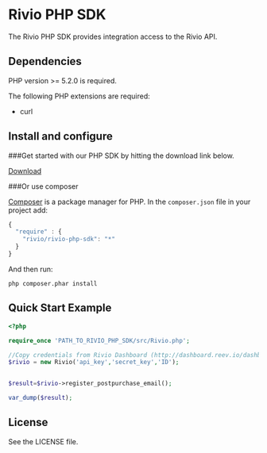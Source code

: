 Rivio PHP SDK
=============

The Rivio PHP SDK provides integration access to the Rivio API.

## Dependencies

PHP version >= 5.2.0 is required.

The following PHP extensions are required:

* curl

## Install and configure

###Get started with our PHP SDK by hitting the download link below.

[Download](https://github.com/rivioreviews/rivio-php-sdk/archive/master.zip)

###Or use composer

[Composer](http://getcomposer.org/doc/01-basic-usage.md) is a package manager for PHP. In the `composer.json` file in your project add:

```javascript
{
  "require" : {
    "rivio/rivio-php-sdk": "*"
  }
}
```

And then run:

    php composer.phar install

## Quick Start Example

```php
<?php

require_once 'PATH_TO_RIVIO_PHP_SDK/src/Rivio.php';

//Copy credentials from Rivio Dashboard (http://dashboard.reev.io/dashboard/settings/business)
$rivio = new Rivio('api_key','secret_key','ID');


$result=$rivio->register_postpurchase_email();

var_dump($result);
```

## License

See the LICENSE file.

